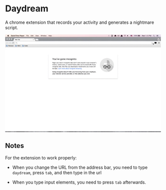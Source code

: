 
# Daydream

A chrome extension that records your activity and generates a nightmare script.

![Demo](lib/images/demo.gif)

## Notes

For the extension to work properly:

* When you change the URL from the address bar, you need to type `daydream`, press `tab`, and then type in the url

* When you type input elements, you need to press `tab` afterwards.
